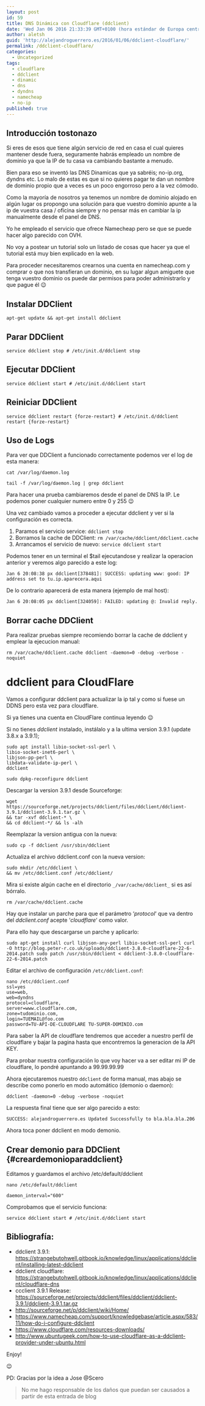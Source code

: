 ```yaml
---
layout: post
id: 59
title: DNS Dinámica con Cloudflare (ddclient)
date: 'Wed Jan 06 2016 21:33:39 GMT+0100 (hora estándar de Europa central)'
author: aletsh
guid: 'http://alejandroguerrero.es/2016/01/06/ddclient-cloudflare/'
permalink: /ddclient-cloudflare/
categories:
  - Uncategorized
tags:
  - cloudflare
  - ddclient
  - dinamic
  - dns
  - dyndns
  - namecheap
  - no-ip
published: true
---
```

## Introducción tostonazo

Si eres de esos que tiene algún servicio de red en casa el cual quieres mantener desde fuera, seguramente habrás empleado un nombre de dominio ya que la IP de tu casa va cambiando bastante a menudo.

Bien para eso se inventó las DNS Dinamicas que ya sabréis; no-ip.org, dyndns etc. Lo malo de estas es que si no quieres pagar te dan un nombre de dominio propio que a veces es un poco engorroso pero a la vez cómodo.

Como la mayoría de nosotros ya tenemos un nombre de dominio alojado en algún lugar os propongo una solución para que vuestro dominio apunte a la ip de vuestra casa / oficina siempre y no pensar más en cambiar la ip manualmente desde el panel de DNS.

Yo he empleado el servicio que ofrece Namecheap pero se que se puede hacer algo parecido con OVH.

No voy a postear un tutorial solo un listado de cosas que hacer ya que el tutorial está muy bien explicado en la web.

Para proceder necesitaremos crearnos una cuenta en namecheap.com y comprar o que nos transfieran un dominio, en su lugar algun amiguete que tenga vuestro dominio os puede dar permisos para poder administrarlo y que pague él 😉

## Instalar DDClient 

`apt-get update && apt-get install ddclient`

## Parar DDClient

`service ddclient stop # /etc/init.d/ddclient stop`

## Ejecutar DDClient 

`service ddclient start # /etc/init.d/ddclient start`

## Reiniciar DDClient 

`service ddclient restart {forze-restart} # /etc/init.d/ddclient restart {forze-restart}`

## Uso de Logs

Para ver que DDClient a funcionado correctamente podemos ver el log de esta manera:

`cat /var/log/daemon.log`

`tail -f /var/log/daemon.log | grep ddclient`

Para hacer una prueba cambiaremos desde el panel de DNS la IP. Le podemos poner cualquier numero entre 0 y 255 😉

Una vez cambiado vamos a proceder a ejecutar ddclient y ver si la configuración es correcta.

1. Paramos el servicio service: `ddclient stop`
2. Borramos la cache de DDClient: `rm /var/cache/ddclient/ddclient.cache` 
3. Arrancamos el servicio de nuevo: `service ddclient start`

Podemos tener en un terminal el $tail ejecutandose y realizar la operacion anterior y veremos algo parecido a este log:

`Jan 6 20:08:38 px ddclient[378481]: SUCCESS: updating www: good: IP address set to tu.ip.aparecera.aqui`

De lo contrario aparecerá de esta manera (ejemplo de mal host):

`Jan 6 20:08:05 px ddclient[324059]: FAILED: updating @: Invalid reply.`

## Borrar cache DDClient

Para realizar pruebas siempre recomiendo borrar la cache de ddclient y emplear la ejecucion manual:

`rm /var/cache/ddclient.cache ddclient -daemon=0 -debug -verbose -noquiet`

# ddclient para CloudFlare

Vamos a configurar ddclient para actualizar la ip tal y como si fuese un DDNS pero esta vez para cloudflare.

Si ya tienes una cuenta en CloudFlare continua leyendo 😉

Si no tienes _ddclient_ instalado, instálalo y a la ultima version 3.9.1 (update 3.8.x a 3.9.1);

    sudo apt install libio-socket-ssl-perl \
    libio-socket-inet6-perl \
    libjson-pp-perl \
    libdata-validate-ip-perl \
    ddclient

    sudo dpkg-reconfigure ddclient

Descargar la version 3.9.1 desde Sourceforge:

    wget https://sourceforge.net/projects/ddclient/files/ddclient/ddclient-3.9.1/ddclient-3.9.1.tar.gz \
    && tar -xvf ddclient-* \
    && cd ddclient-*/ && ls -alh
    
Reemplazar la version antigua con la nueva:

    sudo cp -f ddclient /usr/sbin/ddclient

Actualiza el archivo ddclient.conf con la nueva version:

    sudo mkdir /etc/ddclient \
    && mv /etc/ddclient.conf /etc/ddclient/

Mira si existe algún cache en el directorio `_/var/cache/ddclient_` si es así bórralo.

    rm /var/cache/ddclient.cache

Hay que instalar un parche para que el parámetro ‘_protocol_‘ que va dentro del _ddclient.conf_ acepte ‘_cloudflare_‘ como valor.

Para ello hay que descargarse un parche y aplicarlo:

    sudo apt-get install curl libjson-any-perl libio-socket-ssl-perl curl -O http://blog.peter-r.co.uk/uploads/ddclient-3.8.0-cloudflare-22-6-2014.patch sudo patch /usr/sbin/ddclient < ddclient-3.8.0-cloudflare-22-6-2014.patch

Editar el archivo de configuración `/etc/ddclient.conf`:

    nano /etc/ddclient.conf
    ssl=yes 
    use=web, 
    web=dyndns 
    protocol=cloudflare, 
    server=www.cloudflare.com, 
    zone=tudominio.com, 
    login=TUEMAIL@foo.com
    password=TU-API-DE-CLOUDFLARE TU-SUPER-DOMINIO.com

Para saber la API de cloudflare tendremos que acceder a nuestro perfil de cloudflare y bajar la pagina hasta que encontremos la generacion de la API KEY.

Para probar nuestra configuración lo que voy hacer va a ser editar mi IP de cloudflare, lo pondré apuntando a 99.99.99.99

Ahora ejecutaremos nuestro `ddclient` de forma manual, mas abajo se describe como ponerlo en modo automático (demonio o daemon):

`ddclient -daemon=0 -debug -verbose -noquiet`

La respuesta final tiene que ser algo parecido a esto:

`SUCCESS: alejandroguerrero.es Updated Successfully to bla.bla.bla.206`

Ahora toca poner ddclient en modo demonio.

## Crear demonio para DDClient {#creardemonioparaddclient}

Editamos y guardamos el archivo /etc/default/ddclient

`nano /etc/default/ddclient` 

`daemon_interval="600"`

Comprobamos que el servicio funciona:

`service ddclient start # /etc/init.d/ddclient start`

## Bibliografía:

  * ddclient 3.9.1: <https://strangebutohwell.gitbook.io/knowledge/linux/applications/ddclient/installing-latest-ddclient>
  * ddclient cloudflare: <https://strangebutohwell.gitbook.io/knowledge/linux/applications/ddclient/cloudflare-dns>
  * ccclient 3.9.1 Release: <https://sourceforge.net/projects/ddclient/files/ddclient/ddclient-3.9.1/ddclient-3.9.1.tar.gz>
  * <http://sourceforge.net/p/ddclient/wiki/Home/>
  * <https://www.namecheap.com/support/knowledgebase/article.aspx/583/11/how-do-i-configure-ddclient>
  * <https://www.cloudflare.com/resources-downloads/>
  * <http://www.ubuntugeek.com/how-to-use-cloudflare-as-a-ddclient-provider-under-ubuntu.html>

Enjoy!

😉

PD: Gracias por la idea a Jose @Scero

> No me hago responsable de los daños que puedan ser causados a partir de esta entrada de blog
